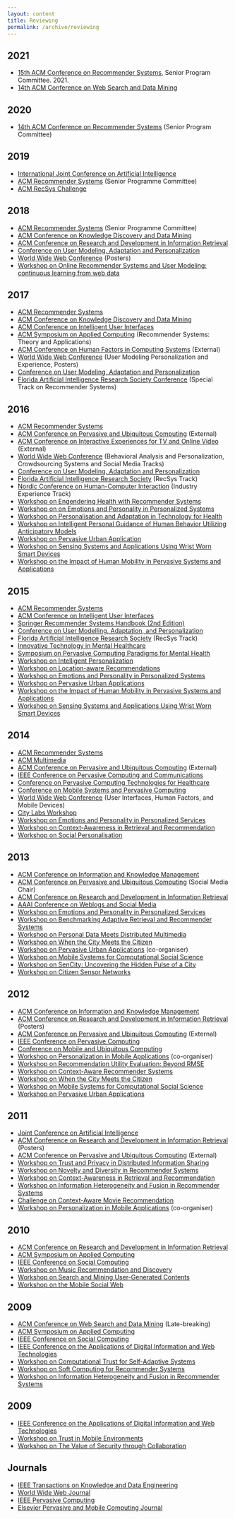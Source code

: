 ```yaml
---
layout: content
title: Reviewing
permalink: /archive/reviewing
---
```


## 2021

* [15th ACM Conference on Recommender Systems](https://recsys.acm.org/recsys21/), Senior Program Committee. 2021.
* [14th ACM Conference on Web Search and Data Mining](http://www.wsdm-conference.org/2021/)


## 2020

* [14th ACM Conference on Recommender Systems](https://recsys.acm.org/recsys20/committees/#content-tab-1-1-tab) (Senior Program Committee)


## 2019

* [International Joint Conference on Artificial Intelligence](https://ijcai19.org/)
* [ACM Recommender Systems](https://recsys.acm.org/recsys19/) (Senior Programme Committee)
* [ACM RecSys Challenge](http://www.recsyschallenge.com/2019/)


## 2018

* [ACM Recommender Systems](https://recsys.acm.org/recsys18/) (Senior Programme Committee)
* [ACM Conference on Knowledge Discovery and Data Mining](http://www.kdd.org/kdd2018/) 
* [ACM Conference on Research and Development in Information Retrieval](http://sigir.org/sigir2018/)
* [Conference on User Modeling, Adaptation and Personalization](http://www.um.org/umap2018/)
* [World Wide Web Conference](https://www2018.thewebconf.org/) (Posters)
* [Workshop on Online Recommender Systems and User Modeling: continuous learning from web data](http://webesitix.inesctec.pt/orsum2018/index.php)


## 2017

* [ACM Recommender Systems](https://recsys.acm.org/recsys17/)
* [ACM Conference on Knowledge Discovery and Data Mining](http://www.kdd.org/kdd2017/)
* [ACM Conference on Intelligent User Interfaces](http://iui.acm.org/2017/)
* [ACM Symposium on Applied Computing](http://www.sigapp.org/sac/sac2017/) (Recommender Systems: Theory and Applications)
* [ACM Conference on Human Factors in Computing Systems](https://chi2017.acm.org/) (External)
* [World Wide Web Conference](http://www.www2017.com.au/) (User Modeling Personalization and Experience, Posters)
* [Conference on User Modeling, Adaptation and Personalization](http://www.um.org/umap2017/)
* [Florida Artificial Intelligence Research Society Conference](https://flairsrecsys.wordpress.com/) (Special Track on Recommender Systems)

## 2016

* [ACM Recommender Systems](http://recsys.acm.org/recsys16/)
* [ACM Conference on Pervasive and Ubiquitous Computing](http://ubicomp.org/ubicomp2016/) (External)
* [ACM Conference on Interactive Experiences for TV and Online Video](https://www.id.iit.edu/tvx2016/) (External)
* [World Wide Web Conference](http://www2016.ca) (Behavioral Analysis and Personalization, Crowdsourcing Systems and Social Media Tracks)
* [Conference on User Modeling, Adaptation and Personalization](http://www.um.org/umap2016/)
* [Florida Artificial Intelligence Research Society](http://www.flairs-29.info/) (RecSys Track)
* [Nordic Conference on Human-Computer Interaction](http://www.nordichi2016.org/) (Industry Experience Track)
* [Workshop on Engendering Health with Recommender Systems](https://recsys.acm.org/recsys16/healthrecsys)
* [Workshop on on Emotions and Personality in Personalized Systems](https://empire2016recsys.wordpress.com/)
* [Workshop on Personalisation and Adaptation in Technology for Health](http://pathworkshop.com/)
* [Workshop on Intelligent Personal Guidance of Human Behavior Utilizing Anticipatory Models](https://smarticipation.wordpress.com/)
* [Workshop on Pervasive Urban Application](http://cpemis.eng.cmu.ac.th/~santi/purba2016/)
* [Workshop on Sensing Systems and Applications Using Wrist Worn Smart Devices](https://sites.google.com/site/wristsenseworkshop2016/)
* [Workshop on the Impact of Human Mobility in Pervasive Systems and Applications](http://vecchio.iet.unipi.it/permoby/)

## 2015

* [ACM Recommender Systems](http://recsys.acm.org/recsys15/)
* [ACM Conference on Intelligent User Interfaces](http://iui.acm.org/2015/)
* [Springer Recommender Systems Handbook (2nd Edition)](http://www.springer.com/computer/ai/book/978-0-387-85819-7)
* [Conference on User Modelling, Adaptation, and Personalization](http://umap2015.com/)
* [Florida Artificial Intelligence Research Society](https://sites.google.com/a/uncc.edu/flairs-2015-recsys-special-track/) (RecSys Track)
* [Innovative Technology in Mental Healthcare](http://inmed-16.kes.org/cmsISdisplay.php)
* [Symposium on Pervasive Computing Paradigms for Mental Health](http://mindcaresymposium.org/2015/show/home)
* [Workshop on Intelligent Personalization](http://ls13-www.cs.uni-dortmund.de/homepage/ip2015/index.shtml)
* [Workshop on Location-aware Recommendations](http://www.ec.tuwien.ac.at/LocalRec2015/)
* [Workshop on Emotions and Personality in Personalized Systems](https://empire2015recsys.wordpress.com/)
* [Workshop on Pervasive Urban Applications](http://cpemis.eng.cmu.ac.th/~santi/purba2015/)
* [Workshop on the Impact of Human Mobility in Pervasive Systems and Applications](http://vecchio.iet.unipi.it/permoby/)
* [Workshop on Sensing Systems and Applications Using Wrist Worn Smart Devices](https://sites.google.com/site/wristsenseworkshop2015/)

## 2014

* [ACM Recommender Systems](http://recsys.acm.org/recsys14/)
* [ACM Multimedia](http://www.acmmm.org/2014/)
* [ACM Conference on Pervasive and Ubiquitous Computing](http://ubicomp.org/ubicomp2014/) (External)
* [IEEE Conference on Pervasive Computing and Communications](http://www.percom.org/)
* [Conference on Pervasive Computing Technologies for Healthcare](http://pervasivehealth.org/2014/show/home)
* [Conference on Mobile Systems and Pervasive Computing](http://cs-conferences.acadiau.ca/mobispc-14/)
* [World Wide Web Conference](http://www2014.kr/) (User Interfaces, Human Factors, and Mobile Devices)
* [City Labs Workshop](http://researcher.ibm.com/researcher/view_group.php?id=5508)
* [Workshop on Emotions and Personality in Personalized Services](http://empire2014.wordpress.com/)
* [Workshop on Context-Awareness in Retrieval and Recommendation](http://carr-workshop.org/)
* [Workshop on Social Personalisation](http://columbus.exp.sis.pitt.edu/sp2014/)

## 2013

* [ACM Conference on Information and Knowledge Management](http://www.cikm2013.org)
* [ACM Conference on Pervasive and Ubiquitous Computing](http://www.ubicomp.org/ubicomp2013/) (Social Media Chair)
* [ACM Conference on Research and Development in Information Retrieval](http://sigir2013.ie/)
* [AAAI Conference on Weblogs and Social Media](http://www.icwsm.org/2013/index.php)
* [Workshop on Emotions and Personality in Personalized Services](http://empire2013.wordpress.com/)
* [Workshop on Benchmarking Adaptive Retrieval and Recommender Systems](http://www.bars-workshop.org/)
* [Workshop on Personal Data Meets Distributed Multimedia](http://pdm2.media.mit.edu/)
* [Workshop on When the City Meets the Citizen](http://researcher.watson.ibm.com/researcher/view_project.php?id=4394)
* [Workshop on Pervasive Urban Applications](http://www.cl.cam.ac.uk/events/purba2013/) (co-organiser)
* [Workshop on Mobile Systems for Computational Social Science](http://events.cs.bham.ac.uk/MCSS2013/)
* [Workshop on SenCity: Uncovering the Hidden Pulse of a City](https://sites.google.com/site/sencity13)
* [Workshop on Citizen Sensor Networks](http://nin.site.ac.upc.edu/citisen2013/index.html)

## 2012

* [ACM Conference on Information and Knowledge Management](http://www.cikm2012.org/)
* [ACM Conference on Research and Development in Information Retrieval](http://sigir.org/sigir2012/) (Posters)
* [ACM Conference on Pervasive and Ubiquitous Computing](http://www.ubicomp.org/ubicomp2012/) (External)
* [IEEE Conference on Pervasive Computing](http://www.percom.org/)
* [Conference on Mobile and Ubiquitous Computing](http://mobiquitous.org/2012/show/home)
* [Workshop on Personalization in Mobile Applications](http://pema2012.cs.ucl.ac.uk) (co-organiser)
* [Workshop on Recommendation Utility Evaluation: Beyond RMSE](http://ir.ii.uam.es/rue2012/)
* [Workshop on Context-Aware Recommender Systems](http://cars-workshop.org/)
* [Workshop on When the City Meets the Citizen](https://researcher.ibm.com/researcher/view_project.php?id=2983)
* [Workshop on Mobile Systems for Computational Social Science](ttp://www.cl.cam.ac.uk/conference/mcss2012/)
* [Workshop on Pervasive Urban Applications](http://www-05.ibm.com/ie/dublinresearchlab/purba/)

## 2011

* [Joint Conference on Artificial Intelligence](http://ijcai-11.iiia.csic.es/)
* [ACM Conference on Research and Development in Information Retrieval](http://www.sigir2011.org/) (Posters)
* [ACM Conference on Pervasive and Ubiquitous Computing](http://www.ubicomp.org/ubicomp2011/) (External)
* [Workshop on Trust and Privacy in Distributed Information Sharing](http://sites.google.com/site/tpdis2011/)
* [Workshop on Novelty and Diversity in Recommender Systems](http://ir.ii.uam.es/divers2011/)
* [Workshop on Context-Awareness in Retrieval and Recommendation](http://www.dai-labor.de/carr2011/)
* [Workshop on Information Heterogeneity and Fusion in Recommender Systems](http://ir.ii.uam.es/hetrec2011/index.html)
* [Challenge on Context-Aware Movie Recommendation](http://2011.camrachallenge.com/)
* [Workshop on Personalization in Mobile Applications](http://pema2011.cs.ucl.ac.uk) (co-organiser)

## 2010

* [ACM Conference on Research and Development in Information Retrieval](http://www.sigir2010.org/)
* [ACM Symposium on Applied Computing](http://www.trustcomp.org/treck/)
* [IEEE Conference on Social Computing](http://iisocialcom.org/conference/socialcom2010/index.html)
* [Workshop on Music Recommendation and Discovery](http://womrad.org/)
* [Workshop on Search and Mining User-Generated Contents](http://labs.brainsins.com/events/smuc2010/)
* [Workshop on the Mobile Social Web](http://thesocialmobileweb.org/index.html)

## 2009

* [ACM Conference on Web Search and Data Mining](http://www.wsdm2009.org/) (Late-breaking)
* [ACM Symposium on Applied Computing](http://www.trustcomp.org/treck/proceedings09.htm)
* [IEEE Conference on Social Computing](http://cse.stfx.ca/~socialcom09/)
* [IEEE Conference on the Applications of Digital Information and Web Technologies](http://www.dirf.org/diwt2009/)
* [Workshop on Computational Trust for Self-Adaptive Systems](http://www.iaria.org/conferences2009/SELFTRUST.html)
* [Workshop on Soft Computing for Recommender Systems](http://www.cwi.ugent.be/isda2009/index.php)
* [Workshop on Information Heterogeneity and Fusion in Recommender Systems](http://ir.ii.uam.es/hetrec2010/index.html)

## 2009

* [IEEE Conference on the Applications of Digital Information and Web Technologies](http://www.dirf.org/diwt2008/)
* [Workshop on Trust in Mobile Environments](http://time08.cs.ucl.ac.uk)
* [Workshop on The Value of Security through Collaboration](http://www.secoval.org/)

## Journals

* [IEEE Transactions on Knowledge and Data Engineering](http://www.computer.org/tkde/)
* [World Wide Web Journal](http://www.springer.com/computer/database+management+&+information+retrieval/journal/11280)
* [IEEE Pervasive Computing](http://www.computer.org/web/computingnow/pervasivecomputing)
* [Elsevier Pervasive and Mobile Computing Journal](http://www.elsevier.com/wps/find/journaldescription.cws_home/704220/description#description)

